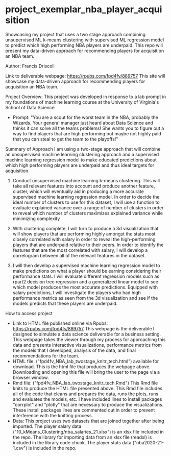 # project_exemplar_nba_player_acquisition
Showcasing my project that uses a two stage approach combining unsupervised ML k-means clustering with supervised ML regression model to predict which high performing NBA players are underpaid. This repo will present my data-driven approach for recommending players for acquisition an NBA team.

Author: Francis Driscoll

Link to deliverable webpage: https://rpubs.com/fpd4fv/889757
This site will showcase my data-driven approach for recommending players for acquisition an NBA team.

Project Overview: This project was developed in response to a lab prompt in my foundations of machine learning course at the University of Virginia's School of Data Science
- Prompt: "You are a scout for the worst team in the NBA, probably the Wizards. Your 
general manager just heard about Data Science and thinks it can solve all the
teams problems! She wants you to figure out a way to find players that are 
high performing but maybe not highly paid that you can steal to get the team 
to the playoffs!"

Summary of Approach
I am using a two-stage approach that will combine an unsupervised machine learning clustering approach and a supervised machine learning regression model to make educated predictions about which high performing players are underpaid and thus ideal targets for acquisition.

1. Conduct unsupervised machine learning k-means clustering. This will take all relevant features into account and produce another feature, cluster, which will eventually aid in producing a more accurate supervised machine learning regression model. In order to decide the ideal number of clusters to use for this dataset, I will use a function to evaluate explained variance over a range of number of clusters in order to reveal which number of clusters maximizes explained variance while minimizing complexity

2. With clustering complete, I will turn to produce a 3d visualization that will show players that are performing highly amongst the stats most closely correlated with salary in order to reveal the high-performing players that are underpaid relative to their peers. In order to identify the features that are the most correlated with salary, I will develop a correlogram between all of the relevant features in the dataset.

3. I will then develop a supervised machine learning regression model to make predictions on what a player should be earning considering their performance stats. I will evaluate different regression models such as rpart2 decision tree regression and a generalized linear model to see which model produces the most accurate predictions. Equipped with salary predictions, I will investigate the players who had high performance metrics as seen from the 3d visualization and see if the models predicts that these players are underpaid.


How to access project
- Link to HTML file published online via Rpubs: https://rpubs.com/fpd4fv/889757 This webpage is the deliverable I designed to simulate a data science deliverable for a business setting. This webpage takes the viewer through my process for approaching this data and presents interactive visualizations, performance metrics from the models that I developed, analysis of the data, and final recommendations for the team.
- HTML file: ("fpd4fv_NBA_lab_twostage_knitr_tech.html") available for download. This is the html file that produces the webpage above. Downloading and opening this file will bring the user to the page via a browser window. 
- Rmd file: ("fpd4fv_NBA_lab_twostage_knitr_tech.Rmd") This Rmd file knits to produce the HTML file presented above. This Rmd file includes all of the code that cleans and prepares the data, runs the plots, runs and evaluates the models, etc. I have included lines to install packages "corrplot" and "plotly" that are necessary to produce the visualizations. These install packages lines are commented out in order to prevent interference with the knitting process. 
- Data: This project uses two datasets that are joined together after being imported. The player salary data ("10_kMeans_Clustering/nba_salaries_21.xlsx") is an xlsx file included in the repo. The library for importing data from an xlsx file (readxl) is included in the library code chunk. The player stats data ("nba2020-21-1.csv") is included in the repo.
